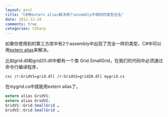 ```yaml
---
layout: post
title: "C#用extern alias解决两个assembly中相同的类型全名"
date: 2012-12-24
comments: true
categories: CSharp
---
```

<p>如果你使用到的第三方库中有2个assembly中出现了完全一样的类型，C#中可以用<a href="http://http://msdn.microsoft.com/en-us/library/ms173212(v=vs.110).aspx">extern alias</a>来解决。</p>  <p>比如grid.dll和grid20.dll中都有一个类 Grid.SmallGrid，在我们的代码中必须通过命令行编译程序，</p>    

```
csc /r:GridV1=grid.dll /r:GridV2=grid20.dll mygrid.cs
```


<p>在mygrid.cs中就能用extern alias了。</p>


```c#
extern alias GridV1;
extern alias GridV2;
GridV1::Grid.SmallGrid …
GridV2::Grid.SmallGrid …
```
